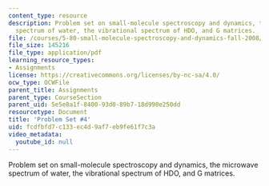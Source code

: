 ```yaml
---
content_type: resource
description: Problem set on small-molecule spectroscopy and dynamics, the microwave
  spectrum of water, the vibrational spectrum of HDO, and G matrices.
file: /courses/5-80-small-molecule-spectroscopy-and-dynamics-fall-2008/fcdfbfd7c133ec4d9af7eb9fe61f7c3a_ps4_1994.pdf
file_size: 145216
file_type: application/pdf
learning_resource_types:
- Assignments
license: https://creativecommons.org/licenses/by-nc-sa/4.0/
ocw_type: OCWFile
parent_title: Assignments
parent_type: CourseSection
parent_uid: 5e5e8a1f-8400-93d0-89b7-18d990e250dd
resourcetype: Document
title: 'Problem Set #4'
uid: fcdfbfd7-c133-ec4d-9af7-eb9fe61f7c3a
video_metadata:
  youtube_id: null
---
```

Problem set on small-molecule spectroscopy and dynamics, the microwave spectrum of water, the vibrational spectrum of HDO, and G matrices.